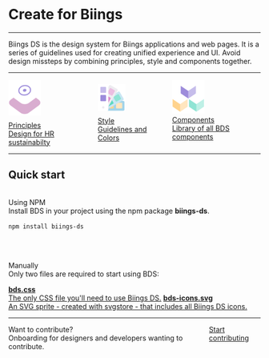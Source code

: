 <br>
<h1 class="title is-2 is-serif">Create for Biings</h1>
<hr class="is-visible">
<p class="subtitle is-5">
    <span class="has-text-weight-semibold">Biings DS</span> is the design system for Biings applications and web pages. It is a series of guidelines used for creating unified experience and UI. Avoid design missteps by combining principles, style and components together.
</p>

<hr class="is-small">

<div class="columns is-multiline">
    <div class="column is-full">
        <a href="#/approach" class="box is-large is-floating has-background-gradient-1 hover-to-popping">
            <img src="media/principles.png" width="65" class="no-zoom" style="margin-bottom: 0.5rem;"/>
            <div>
                <div class="title is-2 has-text-white has-text-weight-light">Principles</div>
                <div class="subtitle is-5 has-text-pink-lighter">Design for HR sustainabilty</div>
            </div>
        </a>
    </div>
    <div class="column is-half">
        <a href="#/color" class="box is-large is-floating has-background-gradient-2 hover-to-popping">
            <img src="media/style.png" width="55" class="no-zoom" style="margin: 0.5rem 0;"/>
            <div>
                <div class="title is-3 has-text-white has-text-weight-light">Style</div>
                <div class="subtitle is-5 has-text-cyan-lighter">Guidelines and Colors</div>
            </div>
        </a>
    </div>
    <div class="column is-half">
        <a href="#/avatar" class="box is-large is-floating has-background-gradient-3 hover-to-popping">
            <img src="media/components.png" width="65" class="no-zoom"/>
            <div>
                <div class="title is-3 has-text-white has-text-weight-light">Components</div>
                <div class="subtitle is-5 has-text-yellow-lighter">Library of all BDS components</div>
            </div>
        </a>
    </div>
</div>

<hr class="is-visible is-large">

<h2 class="title is-3 has-text-weight-bold">Quick start</h2><br>

<div class="title is-5 is-spaced">Using NPM</div>
<div class="subtitle">Install BDS in your project using the npm package <strong>biings-ds</strong>.</div>

    npm install biings-ds
<br><br>

<div class="title is-5 is-spaced">Manually</div>
<div class="subtitle">Only two files are required to start using BDS:</div>

<a href="https://raw.githubusercontent.com/ForsysInteractive/biings-ds/master/build/bds.css" class="box is-bordered hover-to-well has-text-grey-darker" download><span class="is-monospace has-text-dark">**bds.css**</span><br>The only CSS file you'll need to use Biings DS.</a>
<a href="https://raw.githubusercontent.com/ForsysInteractive/biings-ds/master/build/bds-icons.min.svg" class="box is-bordered hover-to-well has-text-grey-darker" download><span class="is-monospace has-text-dark">**bds-icons.svg**</span><br>An SVG sprite - created with svgstore - that includes all Biings DS icons.</a>

<hr class="is-large">

<div class="box is-large is-bordered is-white">
    <div class="columns is-marginless is-vcentered">
        <div class="column is-7">
            <div class="title is-4 has-text-weight-semibold">Want to contribute?</div>
            <div class="subtitle is-6 has-text-grey-dark">Onboarding for designers and developers wanting to contribute.</div>
        </div>
        <div class="column is-5 has-text-right">
            <a href="#/contribute" class="button is-rounded is-primary is-beefy">Start contributing</a>
        </div>
    </div>
</div>